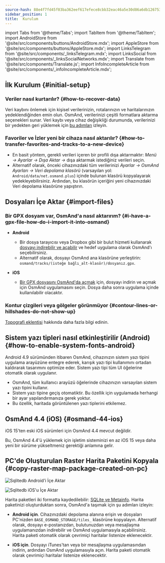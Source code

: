 ```yaml
---
source-hash: 88e4f7fd45f03ba362eef617efece8cbb32eac46a5e30d86a6db12675354fa56
sidebar_position: 1
title:  Kurulum
---
```

import Tabs from '@theme/Tabs';
import TabItem from '@theme/TabItem';
import AndroidStore from '@site/src/components/buttons/AndroidStore.mdx';
import AppleStore from '@site/src/components/buttons/AppleStore.mdx';
import LinksTelegram from '@site/src/components/_linksTelegram.mdx';
import LinksSocial from '@site/src/components/_linksSocialNetworks.mdx';
import Translate from '@site/src/components/Translate.js';
import InfoIncompleteArticle from '@site/src/components/_infoIncompleteArticle.mdx';



## İlk Kurulum {#initial-setup}

### Veriler nasıl kurtarılır? {#how-to-recover-data}

Veri kaybını önlemek için kişisel verilerinizin, rotalarınızın ve haritalarınızın yedeklendiğinden emin olun. OsmAnd, verilerinizi çeşitli formatlara aktarma seçenekleri sunar. Veri kaybı veya cihaz değişikliği durumunda, verilerinizi bir yedekten geri yüklemek için [bu adımları](https://osmand.net/docs/user/personal/import-export/#preventing-data-loss) izleyin.


### Favoriler ve İzler yeni bir cihaza nasıl aktarılır? {#how-to-transfer-favorites-and-tracks-to-a-new-device}

- En basit yöntem, gerekli verileri içeren bir profili dışa aktarmaktır: *Menü → Ayarlar → Dışa Aktar →* dışa aktarmak istediğiniz verileri seçin.
- Alternatif olarak, önceki cihazınızdaki tüm verilerinizi *Ayarlar → OsmAnd Ayarları → Veri depolama klasörü* (varsayılan yol: `Android/data/net.osmand.plus`) içinde bulunan klasörü kopyalayarak yedekleyebilirsiniz. Ardından, bu klasörün içeriğini yeni cihazınızdaki Veri depolama klasörüne yapıştırın.


## Dosyaları İçe Aktar {#import-files}

### Bir GPX dosyam var, OsmAnd'a nasıl aktarırım? {#i-have-a-gpx-file-how-do-i-import-it-into-osmand}

- **Android**
    - Bir dosya tarayıcısı veya Dropbox gibi bir bulut hizmeti kullanarak [dosyayı indirebilir ve açabilir](..//navigation/setup/gpx-navigation.md) ve hedef uygulama olarak OsmAnd'ı seçebilirsiniz.
    - Alternatif olarak, dosyayı OsmAnd ana klasörüne yerleştirin: `osmand/tracks/(isteğe bağlı_alt-klasör)/dosyanız.gpx`.

- **iOS**
    - [Bir GPX dosyasını OsmAnd'da açmak](..//navigation/setup/gpx-navigation.md) için, dosyayı indirin ve açmak için OsmAnd uygulamasını seçin. Dosya daha sonra uygulama içinde kullanılabilir olacaktır.

### Kontur çizgileri veya gölgeler görünmüyor {#contour-lines-or-hillshades-do-not-show-up}

[Topografi eklentisi](../plugins/topography.md) hakkında daha fazla bilgi edinin.


## Sistem yazı tipleri nasıl etkinleştirilir (Android) {#how-to-enable-system-fonts-android}

Android 4.9 sürümünden itibaren OsmAnd, cihazınızın sistem yazı tipini uygulama arayüzüne entegre ederek, karışık yazı tipi kullanımını ortadan kaldırarak tasarımını optimize eder. Sistem yazı tipi tüm UI öğelerine otomatik olarak uygulanır.

- OsmAnd, tüm kullanıcı arayüzü öğelerinde cihazınızın varsayılan sistem yazı tipini kullanır.
- Sistem yazı tipine geçiş otomatiktir. Bu özellik için uygulamada herhangi bir ayar yapılandırmanıza gerek yoktur.
- Bu özellik, haritada görüntülenen yazı tiplerini etkilemez.


## OsmAnd 4.4 (iOS) {#osmand-44-ios}

iOS 15'ten eski iOS sürümleri için OsmAnd 4.4 mevcut değildir.

Bu, OsmAnd 4.4'ü yüklemek için işletim sisteminizi en az iOS 15 veya daha yeni bir sürüme yükseltmeniz gerektiği anlamına gelir.


<!--
## Storage on an SD card (Android) {#storage-on-an-sd-card-android}

:::note
When you *turn on a USB drive to share files* with a computer or disconnect the SD card through system settings, the external drive is disconnected from the device and all applications running on the external drive are **immediately terminated**. You can [read more here](https://developer.android.com/guide/topics/data/install-location).
:::

### To move the OsmAnd home (maps) folder to an external SD card: {#to-move-the-osmand-home-maps-folder-to-an-external-sd-card}

-   Go to *Settings (on the start screen) →  OsmAnd Settings → Data storage folder*
-   Change the value to a path pointing to the external SD card, on many
    Android systems may contain `/storage/extSdCard` or similar.
    Please note that some versions of Android strictly limit your choice
    of which path will be write-accessible for apps.
-   You are then asked if the contents of the OsmAnd data folder should be moved from
    internal memory to the external SD card.
    You may also perform this manually using a built-in file manager app on the device or via
    connecting the device to a computer as external storage and performing the move from there.


### How do I use my SD card with OsmAnd under Android 4.4+ and 5 {#how-do-i-use-my-sd-card-with-osmand-under-android-44-and-5}

If you update your Android to version 4.4.x, you will experience a known
Android issue with the `WRITE_EXTERNAL_STORAGE` permission: Android has
changed the rules so that from now on no application can write to the
external SD card anywhere outside its new standard folder
`Android/data/[PACKAGE-NAME]`. If OsmAnd was installed before updating
your device to Android 4.4.x, it will continue to work (read-only) with
the old, non-standard osmand folder, but won't be able to update any map
and other files there.

Solutions:

-   Move OsmAnd's data folder osmand to the internal storage. \
     **Drawback:** Internal storage can be rather small.
-   Move OsmAnd's data folder osmand into its standard SD folder, \
    for OsmAnd+ : `(extSdCard)/Android/data/net.osmand.plus/files` \
    for OsmAnd : `(extSdCard)/Android/data/net.osmand/files` \
     **Caution:** Whenever you uninstall OsmAnd now, all your data will
    be erased as well! (Unless you unmount your SD card, or rename the
    net.osmand(.plus) folder before de-installation.)

If you manually want to perform the necessary copies/moves, either use a
PC to perform this action on the SD card, or on the device itself use
the file manager tool **which came pre-installed with your Android**
(only these methods will have the necessary write permission). All copy operations
may also be invoked in OsmAnd itself via `Menu/Settings/General/Data
storage folder` but the copy operations may take a long time or result in
errors (e.g. if the SD card is too full).
-->


## PC'de Oluşturulan Raster Harita Paketini Kopyala {#copy-raster-map-package-created-on-pc}

<Tabs groupId="operating-systems" queryString="current-os">

<TabItem value="android" label="Android">

![Sqlitedb Android'i İçe Aktar](@site/static/img/plugins/online-maps/import-sqlitedb-android.png)

</TabItem>

<TabItem value="ios" label="iOS">

![Sqlitedb iOS'u İçe Aktar](@site/static/img/plugins/online-maps/import-sqlitedb-ios.png)  

</TabItem>

</Tabs>

Harita paketleri iki formatta kaydedilebilir: [SQLite ve Metainfo](https://osmand.net/docs/user/map/raster-maps). Harita paketinizi oluşturduktan sonra, OsmAnd'a taşımak için şu adımları izleyin:

- **Android için**. Cihazınızdaki depolama alanına erişin ve dosyaları PC'nizden `BASE_OSMAND_STORAGE/tiles_` klasörüne kopyalayın. Alternatif olarak, dosyayı e-postanızdan, bulutunuzdan veya mesajlaşma uygulamanızdan indirebilir ve OsmAnd uygulamasıyla açabilirsiniz. Harita paketi otomatik olarak çevrimiçi haritalar listenize eklenecektir.

- **iOS için**. Dosyayı iTunes'tan veya bir mesajlaşma uygulamasından indirin, ardından OsmAnd uygulamasıyla açın. Harita paketi otomatik olarak çevrimiçi haritalar listenize eklenecektir.